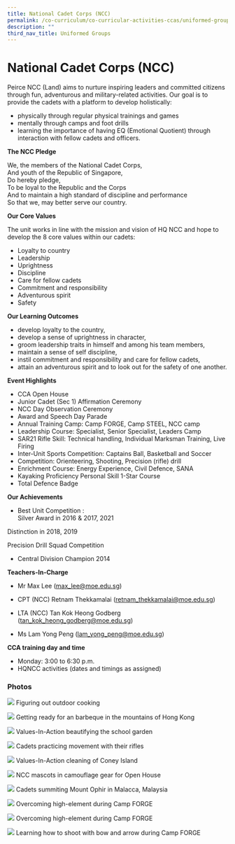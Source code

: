 ```yaml
---
title: National Cadet Corps (NCC)
permalink: /co-curriculum/co-curricular-activities-ccas/uniformed-groups-national-cadet-corps-ncc/
description: ""
third_nav_title: Uniformed Groups
---
```

# **National Cadet Corps (NCC)**

Peirce NCC (Land) aims to nurture inspiring leaders and committed citizens through fun, adventurous and military-related activities. Our goal is to provide the cadets with a platform to develop holistically: 

*   physically through regular physical trainings and games
*   mentally through camps and foot drills 
*   learning the importance of having EQ (Emotional Quotient) through interaction with fellow cadets and officers.

**The NCC Pledge**   

We, the members of the National Cadet Corps,   
And youth of the Republic of Singapore,   
Do hereby pledge,    
To be loyal to the Republic and the Corps   
And to maintain a high standard of discipline and performance    
So that we, may better serve our country.

**Our Core Values**

The unit works in line with the mission and vision of HQ NCC and hope to develop the 8 core values within our cadets:

*   Loyalty to country
*   Leadership
*   Uprightness
*   Discipline
*   Care for fellow cadets
*   Commitment and responsibility
*   Adventurous spirit
*   Safety

**Our Learning Outcomes**

*   develop loyalty to the country,
*   develop a sense of uprightness in character,
*   groom leadership traits in himself and among his team members,
*   maintain a sense of self discipline,
*   instil commitment and responsibility and care for fellow cadets,
*   attain an adventurous spirit and to look out for the safety of one another.

**Event Highlights**

*   CCA Open House
*   Junior Cadet (Sec 1) Affirmation Ceremony
*   NCC Day Observation Ceremony
*   Award and Speech Day Parade
*   Annual Training Camp: Camp FORGE, Camp STEEL, NCC camp
*   Leadership Course: Specialist, Senior Specialist, Leaders Camp
*   SAR21 Rifle Skill: Technical handling, Individual Marksman Training, Live Firing
*   Inter-Unit Sports Competition: Captains Ball, Basketball and Soccer
*   Competition: Orienteering, Shooting, Precision (rifle) drill
*   Enrichment Course: Energy Experience, Civil Defence, SANA
*   Kayaking Proficiency Personal Skill 1-Star Course
*   Total Defence Badge

**Our Achievements**

*   Best Unit Competition :  
    Silver Award in 2016 & 2017, 2021  

Distinction in 2018, 2019

Precision Drill Squad Competition

*   Central Division Champion 2014

**Teachers-In-Charge**

*   Mr Max Lee ([max_lee@moe.edu.sg](mailto:max_lee@moe.edu.sg))
*   CPT (NCC) Retnam Thekkamalai ([retnam\_thekkamalai@moe.edu.sg](mailto:retnam_thekkamalai@moe.edu.sg))
*   LTA (NCC) Tan Kok Heong Godberg ([tan\_kok\_heong\_godberg@moe.edu.sg](mailto:tan_kok_heong_godberg@moe.edu.sg))  
    
*   Ms Lam Yong Peng ([lam\_yong\_peng@moe.edu.sg](mailto:lam_yong_peng@moe.edu.sg))

**CCA training day and time**

*   Monday: 3:00 to 6:30 p.m.
*   HQNCC activities (dates and timings as assigned)

### Photos

![](/images/Photo-1-1-scaled.jpg)
Figuring out outdoor cooking

![](/images/Photo-2-1-scaled.jpg)
Getting ready for an barbeque in the mountains of Hong Kong

![](/images/Photo-3-1-scaled.jpg)
Values-In-Action beautifying the school garden

![](/images/Photo-4-2-scaled.jpg)
Cadets practicing movement with their rifles

![](/images/Photo-5-2-scaled.jpg)
Values-In-Action cleaning of Coney Island

![](/images/Photo-6-2-scaled.jpg)
NCC mascots in camouflage gear for Open House

![](/images/Photo-7-2-scaled.jpg)
Cadets summiting Mount Ophir in Malacca, Malaysia

![](/images/Photo-8-1-scaled.jpg)
Overcoming high-element during Camp FORGE

![](/images/Photo-9-1-scaled.jpg)
Overcoming high-element during Camp FORGE

![](/images/Photo-10-1-scaled.jpg)
Learning how to shoot with bow and arrow during Camp FORGE